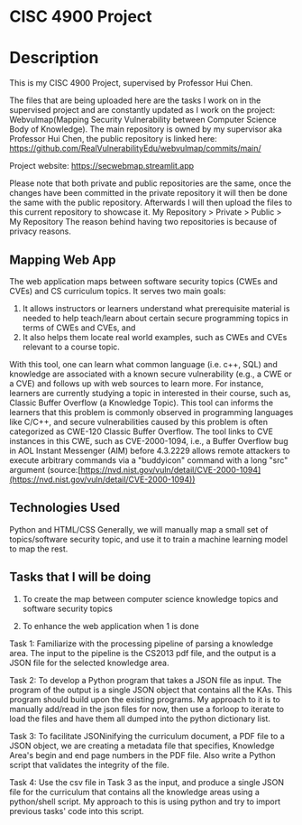 # CISC 4900 Project

# Description
This is my CISC 4900 Project, supervised by Professor Hui Chen. 

The files that are being uploaded here are the tasks I work on in the supervised project and are constantly updated as I work on the project: Webvulmap(Mapping Security Vulnerability between Computer Science Body of Knowledge). 
The main repository is owned by my supervisor aka Professor Hui Chen, the public repository is linked here: https://github.com/RealVulnerabilityEdu/webvulmap/commits/main/

Project website: https://secwebmap.streamlit.app

Please note that both private and public repositories are the same, once the changes have been committed in the private repository it will then be done the same with the public repository. Afterwards I will then upload the files to this current repository to showcase it. My Repository > Private > Public > My Repository
The reason behind having two repositories is because of privacy reasons.

## Mapping Web App
The web application maps between software security topics (CWEs and CVEs)
and CS curriculum topics. It serves two main goals:

1. It allows instructors or learners understand what prerequisite material is
	 needed to help teach/learn about certain secure programming topics in terms
	 of CWEs and CVEs, and
2. It also helps them locate real world examples, such as CWEs and CVEs
	 relevant to a course topic.

With this tool, one can learn what common language (i.e. c++, SQL) and
knowledge are associated with a known secure vulnerability (e.g., a CWE or a
CVE) and follows up with web sources to learn more. For instance, learners are
currently studying a topic in interested in their course, such as, Classic
Buffer Overflow (a Knowledge Topic). This tool can informs the learners that
this problem is commonly observed in programming languages like C/C++, and
secure vulnerabilities caused by this problem is often categorized as CWE-120
Classic Buffer Overflow. The tool links to CVE instances in this CWE, such as
CVE-2000-1094, i.e.,  a Buffer Overflow bug in AOL Instant Messenger (AIM)
before 4.3.2229 allows remote attackers to execute arbitrary commands via a
"buddyicon" command with a long "src" argument (source:[https://nvd.nist.gov/vuln/detail/CVE-2000-1094](https://nvd.nist.gov/vuln/detail/CVE-2000-1094))

## Technologies Used
Python and HTML/CSS
Generally, we will manually map a small set of topics/software security topic, and use it to train a machine learning model to map the rest.


## Tasks that I will be doing

1. To create the map between computer science knowledge topics and
software security topics

2. To enhance the web application when 1 is done


Task 1: Familiarize with the processing pipeline of parsing a knowledge area. The input to the pipeline is the CS2013 pdf file, and the output is a JSON file for the selected knowledge area.

Task 2: To develop a Python program that takes a JSON file as input. The program of the output is a single JSON object that contains all the KAs. This program should build upon the existing programs. 
My approach to it is to manually add/read in the json files for now, then use a forloop to iterate to load the files and have them all dumped into the python dictionary list. 

Task 3: To facilitate JSONinifying the curriculum document, a PDF file to a JSON object, we are creating a metadata file that specifies, Knowledge Area's begin and end page numbers in the PDF file. 
	Also write a Python script that validates the integrity of the file.

Task 4: Use the csv file in Task 3 as the input, and produce a single JSON file for the curriculum that contains all the knowledge areas using a python/shell script. My approach to this is using python and try to import previous tasks' code into this script.
